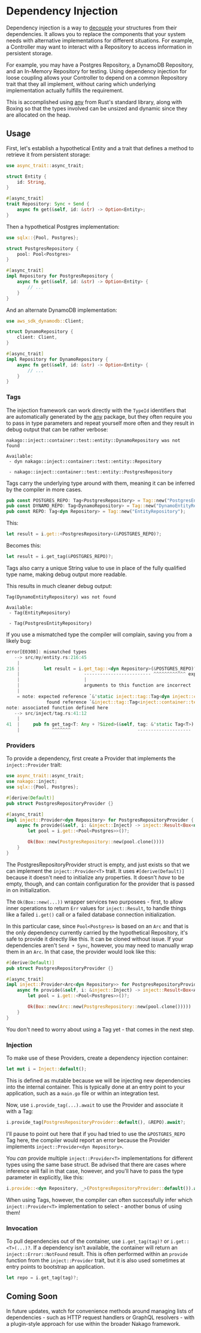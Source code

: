 # Dependency Injection

Dependency injection is a way to [decouple](https://en.wikipedia.org/wiki/Loose_coupling) your structures from their dependencies. It allows you to replace the components that your system needs with alternative implementations for different situations. For example, a Controller may want to interact with a Repository to access information in persistent storage.

For example, you may have a Postgres Repository, a DynamoDB Repository, and an In-Memory Repository for testing. Using dependency injection for loose coupling allows your Controller to depend on a common Repository trait that they all implement, without caring which underlying implementation actually fulfills the requirement.

This is accomplished using [any](https://doc.rust-lang.org/std/any/index.html) from Rust's standard library, along with Boxing so that the types involved can be unsized and dynamic since they are allocated on the heap.

## Usage

First, let's establish a hypothetical Entity and a trait that defines a method to retrieve it from persistent storage:

```rs
use async_trait::async_trait;

struct Entity {
    id: String,
}

#[async_trait]
trait Repository: Sync + Send {
    async fn get(&self, id: &str) -> Option<Entity>;
}
```

Then a hypothetical Postgres implementation:

```rs
use sqlx::{Pool, Postgres};

struct PostgresRepository {
    pool: Pool<Postgres>
}

#[async_trait]
impl Repository for PostgresRepository {
    async fn get(&self, id: &str) -> Option<Entity> {
        // ...
    }
}
```

And an alternate DynamoDB implementation:

```rs
use aws_sdk_dynamodb::Client;

struct DynamoRepository {
    client: Client,
}

#[async_trait]
impl Repository for DynamoRepository {
    async fn get(&self, id: &str) -> Option<Entity> {
        // ...
    }
}
```

### Tags

The injection framework can work directly with the `TypeId` identifiers that are automatically generated by the [any](https://doc.rust-lang.org/std/any/index.html) package, but they often require you to pass in type parameters and repeat yourself more often and they result in debug output that can be rather verbose:

```text
nakago::inject::container::test::entity::DynamoRepository was not found

Available:
 - dyn nakago::inject::container::test::entity::Repository

 - nakago::inject::container::test::entity::PostgresRepository
```

Tags carry the underlying type around with them, meaning it can be inferred by the compiler in more cases.

```rs
pub const POSTGRES_REPO: Tag<PostgresRepository> = Tag::new("PostgresEntityRepository");
pub const DYNAMO_REPO: Tag<DynamoRepository> = Tag::new("DynamoEntityRepository");
pub const REPO: Tag<dyn Repository> = Tag::new("EntityRepository");
```

This:

```rs
let result = i.get::<PostgresRepository>(&POSTGRES_REPO)?;
```

Becomes this:

```rs
let result = i.get_tag(&POSTGRES_REPO)?;
```

Tags also carry a unique String value to use in place of the fully qualified type name, making debug output more readable.

This results in much cleaner debug output:

```text
Tag(DynamoEntityRepository) was not found

Available:
 - Tag(EntityRepository)

 - Tag(PostgresEntityRepository)
```

If you use a mismatched type the compiler will complain, saving you from a likely bug:

```rs
error[E0308]: mismatched types
   --> src/my/entity.rs:216:45
    |
216 |         let result = i.get_tag::<dyn Repository>(&POSTGRES_REPO)?;
    |                        ------------------------- ^^^^^^^^^^^^ expected trait object `dyn inject::container::test::entity::Repository`, found struct `inject::container::test::entity::PostgresRepository`
    |                        |
    |                        arguments to this function are incorrect
    |
    = note: expected reference `&'static inject::tag::Tag<dyn inject::container::test::entity::Repository>`
               found reference `&inject::tag::Tag<inject::container::test::entity::PostgresRepository>`
note: associated function defined here
   --> src/inject/tag.rs:41:12
    |
41  |     pub fn get_tag<T: Any + ?Sized>(&self, tag: &'static Tag<T>) -> Result<&T, Error> {
    |            ^^^^^^^                         --------------------
```

### Providers

To provide a dependency, first create a Provider that implements the `inject::Provider` trait:

```rs
use async_trait::async_trait;
use nakago::inject;
use sqlx::{Pool, Postgres};

#[derive(Default)]
pub struct PostgresRepositoryProvider {}

#[async_trait]
impl inject::Provider<dyn Repository> for PostgresRepositoryProvider {
    async fn provide(&self, i: &inject::Inject) -> inject::Result<Box<dyn Repository>> {
        let pool = i.get::<Pool<Postgres>>()?;

        Ok(Box::new(PostgresRepository::new(pool.clone())))
    }
}
```

The PostgresRepositoryProvider struct is empty, and just exists so that we can implement the `inject::Provider<T>` trait. It uses `#[derive(Default)]` because it doesn't need to initialize any properties. It doesn't *have* to be empty, though, and can contain configuration for the provider that is passed in on initialization.

The `Ok(Box::new(...))` wrapper services two purposees - first, to allow inner operations to return `Err` values for `inject::Result`, to handle things like a failed `i.get()` call or a failed database connection initialization.

In this particular case, since `Pool<Postgres>` is based on an `Arc` and that is the only dependency currently carried by the hypothetical Repository, it's safe to provide it directly like this. It can be cloned without issue. If your dependencies aren't `Send + Sync`, however, you may need to manually wrap them in an `Arc`. In that case, the provider would look like this:

```rs
#[derive(Default)]
pub struct PostgresRepositoryProvider {}

#[async_trait]
impl inject::Provider<Arc<dyn Repository>> for PostgresRepositoryProvider {
    async fn provide(&self, i: &inject::Inject) -> inject::Result<Box<Arc<dyn Repository>>> {
        let pool = i.get::<Pool<Postgres>>()?;

        Ok(Box::new(Arc::new(PostgresRepository::new(pool.clone()))))
    }
}
```

You don't need to worry about using a Tag yet - that comes in the next step.

### Injection

To make use of these Providers, create a dependency injection container:

```rs
let mut i = Inject::default();
```

This is defined as mutable because we will be injecting new dependencies into the internal container. This is typically done at an entry point to your application, such as a `main.go` file or within an integration test.

Now, use `i.provide_tag(...).await` to use the Provider and associate it with a Tag:

```rs
i.provide_tag(PostgresRepositoryProvider::default(), &REPO).await?;
```

I'll pause to point out here that if you had tried to use the `&POSTGRES_REPO` Tag here, the compiler would report an error because the Provider implements `inject::Provider<dyn Repository>`.

You *can* provide multiple `inject::Provider<T>` implementations for different types using the same base struct. Be advised that there are cases where inference will fail in that case, however, and you'll have to pass the type parameter in explicitly, like this:

```rs
i.provide::<dyn Repository, _>(PostgresRepositoryProvider::default()).await?;
```

When using Tags, however, the compiler can often successfully infer which `inject::Provider<T>` implementation to select - another bonus of using them!

### Invocation

To pull dependencies out of the container, use `i.get_tag(tag)?` or `i.get::<T>(...)?`. If a dependency isn't available, the container will return an `inject::Error::NotFound` result. This is often performed within an `provide` function from the `inject::Provider` trait, but it is also used sometimes at entry points to bootstrap an application.

```rs
let repo = i.get_tag(tag)?;
```

## Coming Soon

In future updates, watch for convenience methods around managing lists of dependencies - such as HTTP request handlers or GraphQL resolvers - with a plugin-style approach for use within the broader Nakago framework.
